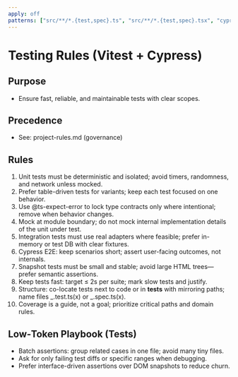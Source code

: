 ```yaml
---
apply: off
patterns: ["src/**/*.{test,spec}.ts", "src/**/*.{test,spec}.tsx", "cypress/**"]
---
```


# Testing Rules (Vitest + Cypress)

## Purpose

- Ensure fast, reliable, and maintainable tests with clear scopes.

## Precedence

- See: project-rules.md (governance)

## Rules

1. Unit tests must be deterministic and isolated; avoid timers, randomness, and network unless mocked.
2. Prefer table-driven tests for variants; keep each test focused on one behavior.
3. Use @ts-expect-error to lock type contracts only where intentional; remove when behavior changes.
4. Mock at module boundary; do not mock internal implementation details of the unit under test.
5. Integration tests must use real adapters where feasible; prefer in-memory or test DB with clear fixtures.
6. Cypress E2E: keep scenarios short; assert user-facing outcomes, not internals.
7. Snapshot tests must be small and stable; avoid large HTML trees—prefer semantic assertions.
8. Keep tests fast: target ≤ 2s per suite; mark slow tests and justify.
9. Structure: co-locate tests next to code or in **tests** with mirroring paths; name files _.test.ts(x) or _.spec.ts(x).
10. Coverage is a guide, not a goal; prioritize critical paths and domain rules.

## Low‑Token Playbook (Tests)

- Batch assertions: group related cases in one file; avoid many tiny files.
- Ask for only failing test diffs or specific ranges when debugging.
- Prefer interface-driven assertions over DOM snapshots to reduce churn.
